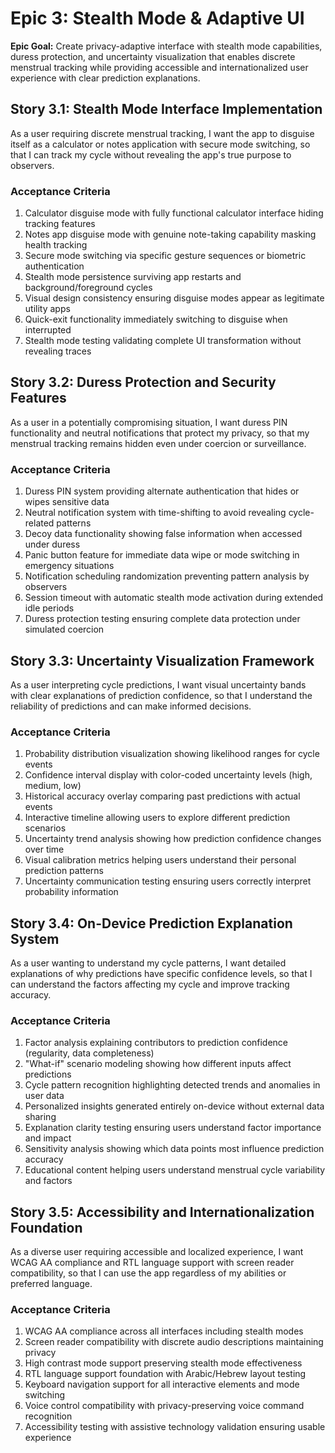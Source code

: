 # Epic 3: Stealth Mode & Adaptive UI

**Epic Goal:** Create privacy-adaptive interface with stealth mode capabilities, duress protection, and uncertainty visualization that enables discrete menstrual tracking while providing accessible and internationalized user experience with clear prediction explanations.

## Story 3.1: Stealth Mode Interface Implementation

As a user requiring discrete menstrual tracking,
I want the app to disguise itself as a calculator or notes application with secure mode switching,
so that I can track my cycle without revealing the app's true purpose to observers.

### Acceptance Criteria

1. Calculator disguise mode with fully functional calculator interface hiding tracking features
2. Notes app disguise mode with genuine note-taking capability masking health tracking
3. Secure mode switching via specific gesture sequences or biometric authentication
4. Stealth mode persistence surviving app restarts and background/foreground cycles
5. Visual design consistency ensuring disguise modes appear as legitimate utility apps
6. Quick-exit functionality immediately switching to disguise when interrupted
7. Stealth mode testing validating complete UI transformation without revealing traces

## Story 3.2: Duress Protection and Security Features

As a user in a potentially compromising situation,
I want duress PIN functionality and neutral notifications that protect my privacy,
so that my menstrual tracking remains hidden even under coercion or surveillance.

### Acceptance Criteria

1. Duress PIN system providing alternate authentication that hides or wipes sensitive data
2. Neutral notification system with time-shifting to avoid revealing cycle-related patterns
3. Decoy data functionality showing false information when accessed under duress
4. Panic button feature for immediate data wipe or mode switching in emergency situations
5. Notification scheduling randomization preventing pattern analysis by observers
6. Session timeout with automatic stealth mode activation during extended idle periods
7. Duress protection testing ensuring complete data protection under simulated coercion

## Story 3.3: Uncertainty Visualization Framework

As a user interpreting cycle predictions,
I want visual uncertainty bands with clear explanations of prediction confidence,
so that I understand the reliability of predictions and can make informed decisions.

### Acceptance Criteria

1. Probability distribution visualization showing likelihood ranges for cycle events
2. Confidence interval display with color-coded uncertainty levels (high, medium, low)
3. Historical accuracy overlay comparing past predictions with actual events
4. Interactive timeline allowing users to explore different prediction scenarios
5. Uncertainty trend analysis showing how prediction confidence changes over time
6. Visual calibration metrics helping users understand their personal prediction patterns
7. Uncertainty communication testing ensuring users correctly interpret probability information

## Story 3.4: On-Device Prediction Explanation System

As a user wanting to understand my cycle patterns,
I want detailed explanations of why predictions have specific confidence levels,
so that I can understand the factors affecting my cycle and improve tracking accuracy.

### Acceptance Criteria

1. Factor analysis explaining contributors to prediction confidence (regularity, data completeness)
2. "What-if" scenario modeling showing how different inputs affect predictions
3. Cycle pattern recognition highlighting detected trends and anomalies in user data
4. Personalized insights generated entirely on-device without external data sharing
5. Explanation clarity testing ensuring users understand factor importance and impact
6. Sensitivity analysis showing which data points most influence prediction accuracy
7. Educational content helping users understand menstrual cycle variability and factors

## Story 3.5: Accessibility and Internationalization Foundation

As a diverse user requiring accessible and localized experience,
I want WCAG AA compliance and RTL language support with screen reader compatibility,
so that I can use the app regardless of my abilities or preferred language.

### Acceptance Criteria

1. WCAG AA compliance across all interfaces including stealth modes
2. Screen reader compatibility with discrete audio descriptions maintaining privacy
3. High contrast mode support preserving stealth mode effectiveness
4. RTL language support foundation with Arabic/Hebrew layout testing
5. Keyboard navigation support for all interactive elements and mode switching
6. Voice control compatibility with privacy-preserving voice command recognition
7. Accessibility testing with assistive technology validation ensuring usable experience
